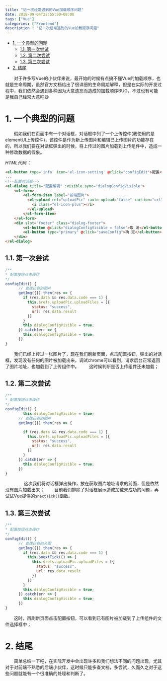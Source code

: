 ```yaml
---
title: "记一次经常遇到的Vue加载顺序问题"
date: 2018-09-04T22:55:50+08:00
tags: ["Vue"]
categories: ["Frontend"]
description : "记一次经常遇到的Vue加载顺序问题"
---
```


<!-- TOC -->

- [1. 一个典型的问题](#1-一个典型的问题)
    - [1.1. 第一次尝试](#11-第一次尝试)
    - [1.2. 第二次尝试](#12-第二次尝试)
    - [1.3. 第三次尝试](#13-第三次尝试)
- [2. 结尾](#2-结尾)

<!-- /TOC -->
　　对于许多写Vue的小伙伴来说，最开始的时候有点搞不懂Vue的加载顺序，也就是生命周期，虽然官方文档给出了很详细的生命周期解释，但是在实际的开发过程中，我们依然会遇到各种因为大意遗忘而造成的加载顺序BUG，不过也有可能是我自己经常大意吧😅

# 1. 一个典型的问题

　　假如我们在页面中有一个对话框，对话框中列了一个上传控件(我使用的是elementUI上传控件)，该控件是作为新上传图片和编辑已上传图片的功能存在的，所以我们要在对话框弹出的时候，将上传过的图片加载到上传组件中，造成一种修改数据的假象。

*HTML代码* ：

```html
<el-button type='info' icon='el-icon-setting' @click="configEdit">配置</el-button>
...
<!--配置对话框-->
<el-dialog title="配置编辑" :visible.sync="dialogConfigVisible">
    <el-form>
        <el-form-item label="前端图片">
          <el-upload ref="uploadPic" :auto-upload="false" :action="url" name="file">
            <i class="el-icon-plus"></i>
          </el-upload>
        </el-form-item>
    </el-form>
    <div slot="footer" class="dialog-footer">
        <el-button @click="dialogConfigVisible = false">取 消</el-button>
        <el-button type="primary" @click="saveConfig">确 定</el-button>
    </div>
</el-dialog>
```

## 1.1. 第一次尝试

```javascript
/**
* 配置按钮点击操作
*/
configEdit() {
      // 查找已有的图片
      getImg({}).then(res => {
        if (res.data && res.data.code === 1) {
          this.$refs.uploadPic.uploadFiles = [{
            status: "success",
            url: res.data.result
          }]
        }
        this.dialogConfigVisible = true;
      }).catch(err => {
        this.dialogConfigVisible = true;
      })
}
```

　　我们已经上传过一张图片了，现在我们刷新页面，点击配置按钮，弹出的对话框，发现没有任何的图片被加载出来，调试chrome可以看到，请求后台正常返回了图片地址，也加载到了上传组件中。
　　这时候判断是否上传组件还未加载；

## 1.2. 第二次尝试

```javascript
/**
* 配置按钮点击操作
*/
configEdit() {
        this.dialogConfigVisible = true;
      // 查找已有的图片
      getImg({}).then(res => {

        if (res.data && res.data.code === 1) {
          this.$refs.uploadPic.uploadFiles = [{
            status: "success",
            url: res.data.result
          }]
        }
      }).catch(err => {
        this.dialogConfigVisible = true;
      })
}
```
　　
　　这次我们将对话框弹出操作，放在获取图片地址请求的前面，但是依然没有图片加载出来；
　　目前我们排除了对话框展示造成加载未成功的问题，再试试Vue提供的`$nextTick()`函数。

## 1.3. 第三次尝试

```javascript
/**
* 配置按钮点击操作
*/
configEdit() {
      // 查找已有的头图
      getImg({}).then(res => {
        if (res.data && res.data.code === 1) {
          this.$nextTick(() => {
            this.$refs.uploadPic.uploadFiles = [{
              status: "success",
              url: res.data.result
            }]
          })
        }
        this.dialogConfigVisible = true;
      }).catch(err => {
        this.dialogConfigVisible = true;
      })
}
```  

　　这时，再刷新页面点击配置按钮，可以看到已有图片被加载到了上传组件的文件选择框中；  

# 2. 结尾

　　简单总结一下吧，在实际开发中会出现许多和我们想法不同的问题出现，尤其对于对前端不熟悉的后端小伙伴，这时候只能多查文档，多尝试，久而久之对于这些问题就能有一个很准确的处理和判断了。 